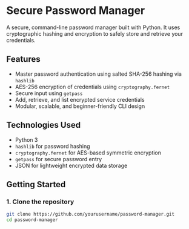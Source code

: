 # Secure Password Manager

A secure, command-line password manager built with Python. It uses cryptographic hashing and encryption to safely store and retrieve your credentials.

## Features

- Master password authentication using salted SHA-256 hashing via `hashlib`
- AES-256 encryption of credentials using `cryptography.fernet`
- Secure input using `getpass`
- Add, retrieve, and list encrypted service credentials
- Modular, scalable, and beginner-friendly CLI design

## Technologies Used

- Python 3
- `hashlib` for password hashing
- `cryptography.fernet` for AES-based symmetric encryption
- `getpass` for secure password entry
- JSON for lightweight encrypted data storage

## Getting Started

### 1. Clone the repository
```bash
git clone https://github.com/yourusername/password-manager.git
cd password-manager
```
